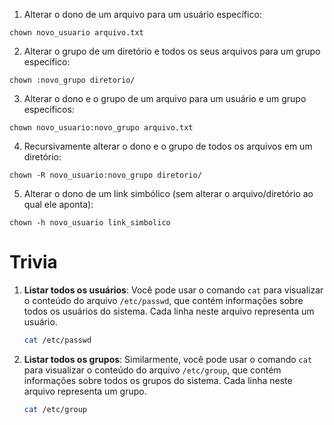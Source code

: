 1. Alterar o dono de um arquivo para um usuário específico:
```
chown novo_usuario arquivo.txt
```

2. Alterar o grupo de um diretório e todos os seus arquivos para um grupo específico:
```
chown :novo_grupo diretorio/
```

3. Alterar o dono e o grupo de um arquivo para um usuário e um grupo específicos:
```
chown novo_usuario:novo_grupo arquivo.txt
```

4. Recursivamente alterar o dono e o grupo de todos os arquivos em um diretório:
```
chown -R novo_usuario:novo_grupo diretorio/
```

5. Alterar o dono de um link simbólico (sem alterar o arquivo/diretório ao qual ele aponta):
```
chown -h novo_usuario link_simbolico
```

# Trivia

1. **Listar todos os usuários**: Você pode usar o comando `cat` para visualizar o conteúdo do arquivo `/etc/passwd`, que contém informações sobre todos os usuários do sistema. Cada linha neste arquivo representa um usuário.

   ```bash
   cat /etc/passwd
   ```

2. **Listar todos os grupos**: Similarmente, você pode usar o comando `cat` para visualizar o conteúdo do arquivo `/etc/group`, que contém informações sobre todos os grupos do sistema. Cada linha neste arquivo representa um grupo.

   ```bash
   cat /etc/group
   ```
